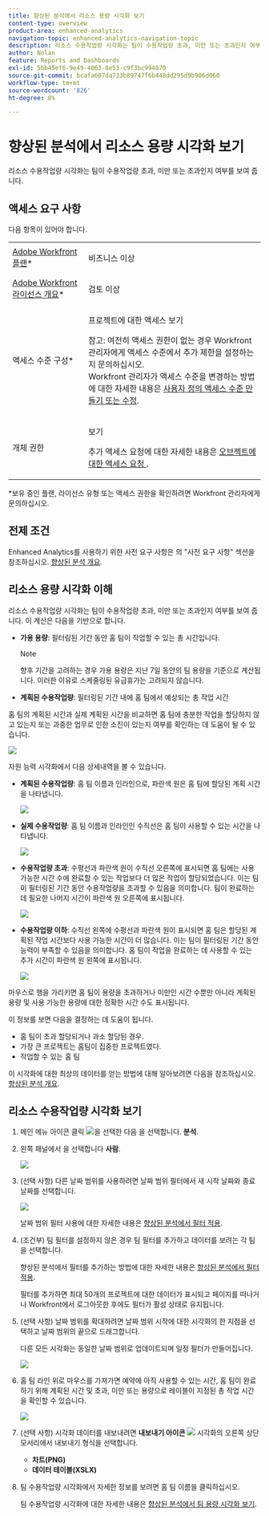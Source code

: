 ```yaml
---
title: 향상된 분석에서 리소스 용량 시각화 보기
content-type: overview
product-area: enhanced-analytics
navigation-topic: enhanced-analytics-navigation-topic
description: 리소스 수용작업량 시각화는 팀이 수용작업량 초과, 미만 또는 초과인지 여부를 보여 줍니다.
author: Nolan
feature: Reports and Dashboards
exl-id: 5bb45ef6-9e49-4063-8e53-c9f3bc994870
source-git-commit: bcafa607da733b89747f6b448dd295d9b906d060
workflow-type: tm+mt
source-wordcount: '826'
ht-degree: 0%

---
```


# 향상된 분석에서 리소스 용량 시각화 보기

리소스 수용작업량 시각화는 팀이 수용작업량 초과, 미만 또는 초과인지 여부를 보여 줍니다.

## 액세스 요구 사항

다음 항목이 있어야 합니다.

<table style="table-layout:auto"> 
 <col> 
 <col> 
 <tbody> 
  <tr> 
   <td role="rowheader"><a href="https://www.workfront.com/plans" target="_blank">Adobe Workfront 플랜</a>*</td> 
   <td> <p>비즈니스 이상</p> </td> 
  </tr> 
  <tr> 
   <td role="rowheader"><a href="../administration-and-setup/add-users/access-levels-and-object-permissions/wf-licenses.md" class="MCXref xref">Adobe Workfront 라이선스 개요</a>*</td> 
   <td> <p>검토 이상</p> </td> 
  </tr> 
  <tr> 
   <td role="rowheader">액세스 수준 구성*</td> 
   <td> <p>프로젝트에 대한 액세스 보기</p> <p>참고: 여전히 액세스 권한이 없는 경우 Workfront 관리자에게 액세스 수준에서 추가 제한을 설정하는지 문의하십시오.<br>Workfront 관리자가 액세스 수준을 변경하는 방법에 대한 자세한 내용은 <a href="../administration-and-setup/add-users/configure-and-grant-access/create-modify-access-levels.md" class="MCXref xref">사용자 정의 액세스 수준 만들기 또는 수정</a>.</p> </td> 
  </tr> 
  <tr> 
   <td role="rowheader">개체 권한</td> 
   <td> <p>보기</p> <p>추가 액세스 요청에 대한 자세한 내용은 <a href="../workfront-basics/grant-and-request-access-to-objects/request-access.md" class="MCXref xref">오브젝트에 대한 액세스 요청 </a>.</p> </td> 
  </tr> 
 </tbody> 
</table>

&#42;보유 중인 플랜, 라이선스 유형 또는 액세스 권한을 확인하려면 Workfront 관리자에게 문의하십시오.

## 전제 조건

Enhanced Analytics를 사용하기 위한 사전 요구 사항은 의 &quot;사전 요구 사항&quot; 섹션을 참조하십시오. [향상된 분석 개요](../enhanced-analytics/enhanced-analytics-overview.md).

## 리소스 용량 시각화 이해

리소스 수용작업량 시각화는 팀이 수용작업량 초과, 미만 또는 초과인지 여부를 보여 줍니다. 이 계산은 다음을 기반으로 합니다.

* **가용 용량**: 필터링된 기간 동안 홈 팀이 작업할 수 있는 총 시간입니다.

  >[!NOTE]
  >
  >향후 기간을 고려하는 경우 가용 용량은 지난 7일 동안의 팀 용량을 기준으로 계산됩니다. 이러한 이유로 스케줄링된 유급휴가는 고려되지 않습니다.

* **계획된 수용작업량**: 필터링된 기간 내에 홈 팀에서 예상되는 총 작업 시간

홈 팀의 계획된 시간과 실제 계획된 시간을 비교하면 홈 팀에 충분한 작업을 할당하지 않고 있는지 또는 과중한 업무로 인한 소진이 있는지 여부를 확인하는 데 도움이 될 수 있습니다.

![](assets/resource-capacity-350x110.png)

자원 능력 시각화에서 다음 상세내역을 볼 수 있습니다.

* **계획된 수용작업량**: 홈 팀 이름과 인라인으로, 파란색 원은 홈 팀에 할당된 계획 시간을 나타냅니다.

  ![](assets/resource-capacity-blue-circle.png)

* **실제 수용작업량**: 홈 팀 이름과 인라인인 수직선은 홈 팀이 사용할 수 있는 시간을 나타냅니다.

  ![](assets/resource-capacity-vertical-line.png)

* **수용작업량 초과**: 수평선과 파란색 원이 수직선 오른쪽에 표시되면 홈 팀에는 사용 가능한 시간 수에 완료할 수 있는 작업보다 더 많은 작업이 할당되었습니다. 이는 팀이 필터링된 기간 동안 수용작업량을 초과할 수 있음을 의미합니다. 팀이 완료하는 데 필요한 나머지 시간이 파란색 원 오른쪽에 표시됩니다.

  ![](assets/resource-capacity-over-capacity.png)

* **수용작업량 이하**: 수직선 왼쪽에 수평선과 파란색 원이 표시되면 홈 팀은 할당된 계획된 작업 시간보다 사용 가능한 시간이 더 많습니다. 이는 팀이 필터링된 기간 동안 능력이 부족할 수 있음을 의미합니다. 홈 팀이 작업을 완료하는 데 사용할 수 있는 추가 시간이 파란색 원 왼쪽에 표시됩니다.

  ![](assets/resource-capacity-under-capacity.png)

마우스로 행을 가리키면 홈 팀이 용량을 초과하거나 미만인 시간 수뿐만 아니라 계획된 용량 및 사용 가능한 용량에 대한 정확한 시간 수도 표시됩니다.

이 정보를 보면 다음을 결정하는 데 도움이 됩니다.

* 홈 팀이 초과 할당되거나 과소 할당된 경우.
* 가장 큰 프로젝트는 홈팀이 집중한 프로젝트였다.
* 작업할 수 있는 홈 팀

이 시각화에 대한 최상의 데이터를 얻는 방법에 대해 알아보려면 다음을 참조하십시오. [향상된 분석 개요](../enhanced-analytics/enhanced-analytics-overview.md).

## 리소스 수용작업량 시각화 보기

1. 메인 메뉴 아이콘 클릭 ![](assets/main-menu-icon-16x12.png)을 선택한 다음 을 선택합니다. **분석**.
1. 왼쪽 패널에서 을 선택합니다 **사람**.

   ![](assets/people-area-cropped-qs-350x276.png)

1. (선택 사항) 다른 날짜 범위를 사용하려면 날짜 범위 필터에서 새 시작 날짜와 종료 날짜를 선택합니다.

   ![](assets/filters-select-date-range-350x344.png)

   날짜 범위 필터 사용에 대한 자세한 내용은 [향상된 분석에서 필터 적용](../enhanced-analytics/use-enhanced-analytics-filters.md).

1. (조건부) 팀 필터를 설정하지 않은 경우 팀 필터를 추가하고 데이터를 보려는 각 팀을 선택합니다.

   향상된 분석에서 필터를 추가하는 방법에 대한 자세한 내용은 [향상된 분석에서 필터 적용](../enhanced-analytics/use-enhanced-analytics-filters.md).

   필터를 추가하면 최대 50개의 프로젝트에 대한 데이터가 표시되고 페이지를 떠나거나 Workfront에서 로그아웃한 후에도 필터가 활성 상태로 유지됩니다.

1. (선택 사항) 날짜 범위를 확대하려면 날짜 범위 시작에 대한 시각화의 한 지점을 선택하고 날짜 범위의 끝으로 드래그합니다.

   다른 모든 시각화는 동일한 날짜 범위로 업데이트되며 일정 필터가 만들어집니다.

   ![](assets/timeframe-filter-350x220.png)

1. 홈 팀 라인 위로 마우스를 가져가면 예약에 아직 사용할 수 있는 시간, 홈 팀이 완료하기 위해 계획된 시간 및 초과, 미만 또는 용량으로 레이블이 지정된 총 작업 시간을 확인할 수 있습니다.

   ![](assets/resource-capacity-capacity-pop-up-350x213.png)

1. (선택 사항) 시각화 데이터를 내보내려면 **내보내기 아이콘** ![](assets/export.png) 시각화의 오른쪽 상단 모서리에서 내보내기 형식을 선택합니다.

   * **차트(PNG)**
   * **데이터 테이블(XSLX)**

1. 팀 수용작업량 시각화에서 자세한 정보를 보려면 홈 팀 이름을 클릭하십시오.

   팀 수용작업량 시각화에 대한 자세한 내용은 [향상된 분석에서 팀 용량 시각화 보기](../enhanced-analytics/team-capacity-overview.md).


